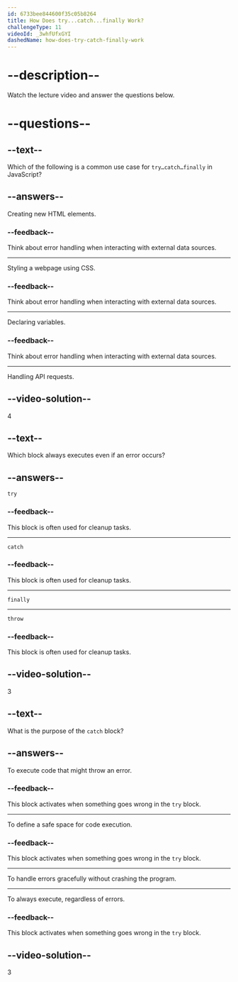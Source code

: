 ```yaml
---
id: 6733bee844600f35c05b8264
title: How Does try...catch...finally Work?
challengeType: 11
videoId: _3whfUfxGYI
dashedName: how-does-try-catch-finally-work
---
```


# --description--

Watch the lecture video and answer the questions below.

# --questions--

## --text--

Which of the following is a common use case for `try…catch…finally` in JavaScript?

## --answers--

Creating new HTML elements.

### --feedback--

Think about error handling when interacting with external data sources.

---

Styling a webpage using CSS.

### --feedback--

Think about error handling when interacting with external data sources.

---

Declaring variables.

### --feedback--

Think about error handling when interacting with external data sources.

---

Handling API requests.

## --video-solution--

4

## --text--

Which block always executes even if an error occurs?

## --answers--

`try`

### --feedback--

This block is often used for cleanup tasks.

---

`catch`

### --feedback--

This block is often used for cleanup tasks.

---

`finally`

---

`throw`

### --feedback--

This block is often used for cleanup tasks.

## --video-solution--

3

## --text--

What is the purpose of the `catch` block?

## --answers--

To execute code that might throw an error.

### --feedback--

This block activates when something goes wrong in the `try` block.

---

To define a safe space for code execution.

### --feedback--

This block activates when something goes wrong in the `try` block.

---

To handle errors gracefully without crashing the program.

---

To always execute, regardless of errors.

### --feedback--

This block activates when something goes wrong in the `try` block.

## --video-solution--

3
